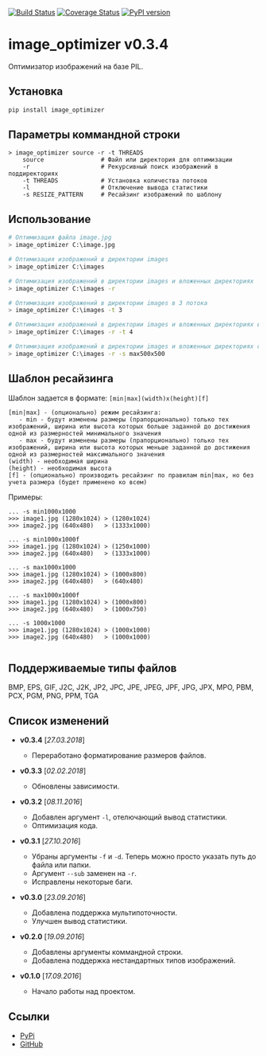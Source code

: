 [![Build Status](https://travis-ci.org/Bobsans/image-optimizer.svg?branch=master)](https://travis-ci.org/Bobsans/image-optimizer)
[![Coverage Status](https://coveralls.io/repos/github/Bobsans/image-optimizer/badge.svg?branch=master)](https://coveralls.io/github/Bobsans/image-optimizer?branch=master)
[![PyPI version](https://badge.fury.io/py/image_optimizer.svg)](https://badge.fury.io/py/image_optimizer)

image_optimizer v0.3.4
======================================

Оптимизатор изображений на базе PIL.


Установка
--------------------------------------
```bash
pip install image_optimizer
```


Параметры коммандной строки
--------------------------------------
```
> image_optimizer source -r -t THREADS
    source                # Файл или директория для оптимизации
    -r                    # Рекурсивный поиск изображений в поддиректориях
    -t THREADS            # Установка количества потоков
    -l                    # Отключение вывода статистики
    -s RESIZE_PATTERN     # Ресайзинг изображений по шаблону 
```


Использование
--------------------------------------
```bash
# Оптимизация файла image.jpg
> image_optimizer C:\image.jpg

# Оптимизация изображений в директории images
> image_optimizer C:\images

# Оптимизация изображений в директории images и вложенных директориях
> image_optimizer C:\images -r

# Оптимизация изображений в директории images в 3 потока
> image_optimizer C:\images -t 3

# Оптимизация изображений в директории images и вложенных директориях в 4 потока
> image_optimizer C:\images -r -t 4

# Оптимизация изображений в директории images и вложенных директориях c ресайзингом вниз до 500px
> image_optimizer C:\images -r -s max500x500 

```

Шаблон ресайзинга
--------------------------------------
Шаблон задается в формате: `[min|max](width)x(height)[f]`

```
[min|max] - (опционально) режим ресайзинга:
   - min - будут изменены размеры (прапорционально) только тех изображений, ширина или высота которых больше заданной до достижения одной из размерностей минимального значения
   - max - будут изменены размеры (прапорционально) только тех изображений, ширина или высота которых меньше заданной до достижения одной из размерностей максимального значения
(width) - необходимая ширина
(height) - необходимая высота
[f] - (опционально) производить ресайзинг по правилам min|max, но без учета размера (будет применено ко всем)
```
Примеры:
```
... -s min1000x1000
>>> image1.jpg (1280x1024) > (1280x1024)
>>> image2.jpg (640x480)   > (1333x1000)

... -s min1000x1000f
>>> image1.jpg (1280x1024) > (1250x1000)
>>> image2.jpg (640x480)   > (1333x1000)

... -s max1000x1000
>>> image1.jpg (1280x1024) > (1000x800)
>>> image2.jpg (640x480)   > (640x480)

... -s max1000x1000f
>>> image1.jpg (1280x1024) > (1000x800)
>>> image2.jpg (640x480)   > (1000x750)

... -s 1000x1000
>>> image1.jpg (1280x1024) > (1000x1000)
>>> image2.jpg (640x480)   > (1000x1000)


```


Поддерживаемые типы файлов
--------------------------------------
BMP, EPS, GIF, J2C, J2K, JP2, JPC, JPE, JPEG, JPF, JPG, JPX, MPO, PBM, PCX, PGM, PNG, PPM, TGA


Список изменений
--------------------------------------
* **v0.3.4** \[_27.03.2018_\]

    - Переработано форматирование размеров файлов.

* **v0.3.3** \[_02.02.2018_\]

    - Обновлены зависимости.

* **v0.3.2** \[_08.11.2016_\]

    - Добавлен аргумент `-l`, отелючающий вывод статистики.
    - Оптимизация кода.

* **v0.3.1** \[_27.10.2016_\]

    - Убраны аргументы `-f` и `-d`. Теперь можно просто указать путь до файла или папки.
    - Аргумент `--sub` заменен на `-r`.
    - Исправлены некоторые баги.

* **v0.3.0** \[_23.09.2016_\]

    - Добавлена поддержка мультипоточности.
    - Улучшен вывод статистики.

* **v0.2.0** \[_19.09.2016_\]

    - Добавлены аргументы коммандной строки.
    - Добавлена поддержка нестандартных типов изображений.

* **v0.1.0** \[_17.09.2016_\]

    - Начало работы над проектом.


Ссылки
--------------------------------------
- [PyPi](https://pypi.python.org/pypi/image_optimizer)
- [GitHub](https://github.com/Bobsans/image-optimizer)
